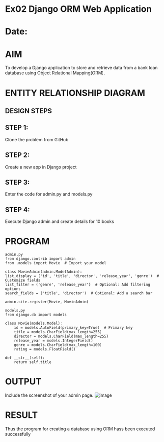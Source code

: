 # Ex02 Django ORM Web Application
# Date:
# AIM
To develop a Django application to store and retrieve data from a bank loan database using Object Relational Mapping(ORM).

# ENTITY RELATIONSHIP DIAGRAM
## DESIGN STEPS
## STEP 1:
Clone the problem from GitHub

## STEP 2:
Create a new app in Django project

## STEP 3:
Enter the code for admin.py and models.py


## STEP 4:
Execute Django admin and create details for 10 books

# PROGRAM
    admin.py
    from django.contrib import admin
    from .models import Movie  # Import your model

    class MovieAdmin(admin.ModelAdmin):
    list_display = ('id', 'title', 'director', 'release_year', 'genre')  # Customize fields
    list_filter = ('genre', 'release_year')  # Optional: Add filtering options
    search_fields = ('title', 'director')  # Optional: Add a search bar

    admin.site.register(Movie, MovieAdmin)  

    models.py
    from django.db import models

    class Movie(models.Model):
        id = models.AutoField(primary_key=True)  # Primary key
        title = models.CharField(max_length=255)
        director = models.CharField(max_length=255)
        release_year = models.IntegerField()
        genre = models.CharField(max_length=100)
        rating = models.FloatField()

    def __str__(self):
        return self.title
# OUTPUT
Include the screenshot of your admin page.
![image](https://github.com/user-attachments/assets/cd67ba2e-e2d8-4c05-9e5d-88b66e60af2f)


# RESULT
Thus the program for creating a database using ORM hass been executed successfully
